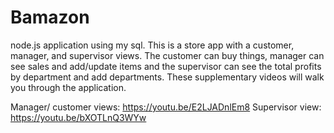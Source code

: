 # Bamazon
node.js application using my sql. This is a store app with a customer, manager, and supervisor views. The customer can buy things, manager can see sales and add/update items and the supervisor can see the total profits by department and add departments. These supplementary videos will walk you through the application.

Manager/ customer views: https://youtu.be/E2LJADnlEm8
Supervisor view: https://youtu.be/bXOTLnQ3WYw
